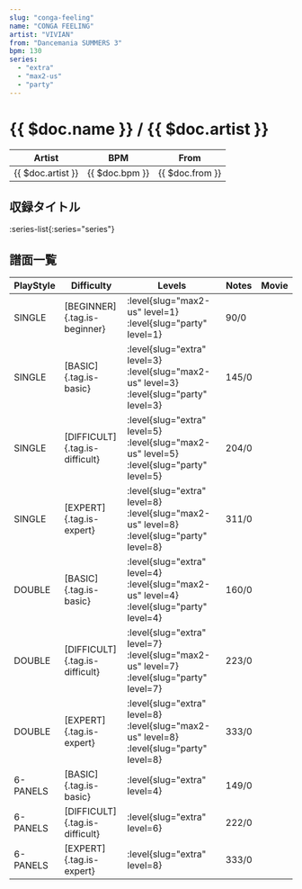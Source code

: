 ```yaml
---
slug: "conga-feeling"
name: "CONGA FEELING"
artist: "VIVIAN"
from: "Dancemania SUMMERS 3"
bpm: 130
series:
  - "extra"
  - "max2-us"
  - "party"
---
```


# {{ $doc.name }} / {{ $doc.artist }}

|Artist|BPM|From|
|------|---|----|
|{{ $doc.artist }}|{{ $doc.bpm }}|{{ $doc.from }}|

## 収録タイトル

:series-list{:series="series"}

## 譜面一覧

|PlayStyle|Difficulty|Levels|Notes|Movie|
|---------|----------|------|-----|-----|
|SINGLE|[BEGINNER]{.tag.is-beginner}|:level{slug="max2-us" level=1} :level{slug="party" level=1}|90/0||
|SINGLE|[BASIC]{.tag.is-basic}|:level{slug="extra" level=3} :level{slug="max2-us" level=3} :level{slug="party" level=3}|145/0||
|SINGLE|[DIFFICULT]{.tag.is-difficult}|:level{slug="extra" level=5} :level{slug="max2-us" level=5} :level{slug="party" level=5}|204/0||
|SINGLE|[EXPERT]{.tag.is-expert}|:level{slug="extra" level=8} :level{slug="max2-us" level=8} :level{slug="party" level=8}|311/0||
|DOUBLE|[BASIC]{.tag.is-basic}|:level{slug="extra" level=4} :level{slug="max2-us" level=4} :level{slug="party" level=4}|160/0||
|DOUBLE|[DIFFICULT]{.tag.is-difficult}|:level{slug="extra" level=7} :level{slug="max2-us" level=7} :level{slug="party" level=7}|223/0||
|DOUBLE|[EXPERT]{.tag.is-expert}|:level{slug="extra" level=8} :level{slug="max2-us" level=8} :level{slug="party" level=8}|333/0||
|6-PANELS|[BASIC]{.tag.is-basic}|:level{slug="extra" level=4}|149/0||
|6-PANELS|[DIFFICULT]{.tag.is-difficult}|:level{slug="extra" level=6}|222/0||
|6-PANELS|[EXPERT]{.tag.is-expert}|:level{slug="extra" level=8}|333/0||
